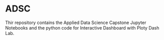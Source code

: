 # ADSC
Thir repository contains the Applied Data Science Capstone Jupyter Notebooks and the python code for Interactive Dashboard with Ploty Dash Lab.

